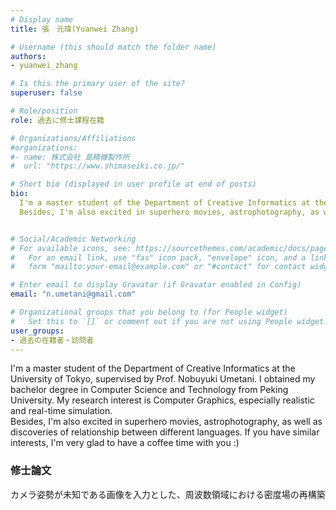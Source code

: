 ```yaml
---
# Display name
title: 張　元瑋(Yuanwei Zhang)

# Username (this should match the folder name)
authors:
- yuanwei_zhang

# Is this the primary user of the site?
superuser: false

# Role/position
role: 過去に修士課程在籍

# Organizations/Affiliations
#organizations:
#- name: 株式会社 島精機製作所
#  url: "https://www.shimaseiki.co.jp/"

# Short bio (displayed in user profile at end of posts)
bio: 
  I'm a master student of the Department of Creative Informatics at the University of Tokyo, supervised by Prof. Nobuyuki Umetani. I obtained my bachelor degree in Computer Science and Technology from Peking University. My research interest is Computer Graphics, especially realistic and real-time simulation. <br>
  Besides, I'm also excited in superhero movies, astrophotography, as well as discoveries of relationship between different languages. If you have similar interests, I'm very glad to have a coffee time with you :)


# Social/Academic Networking
# For available icons, see: https://sourcethemes.com/academic/docs/page-builder/#icons
#   For an email link, use "fas" icon pack, "envelope" icon, and a link in the
#   form "mailto:your-email@example.com" or "#contact" for contact widget.

# Enter email to display Gravatar (if Gravatar enabled in Config)
email: "n.umetani@gmail.com"

# Organizational groups that you belong to (for People widget)
#   Set this to `[]` or comment out if you are not using People widget.
user_groups:
- 過去の在籍者・訪問者
---
```


I'm a master student of the Department of Creative Informatics at the University of Tokyo, supervised by Prof. Nobuyuki Umetani. I obtained my bachelor degree in Computer Science and Technology from Peking University. My research interest is Computer Graphics, especially realistic and real-time simulation. <br>
Besides, I'm also excited in superhero movies, astrophotography, as well as discoveries of relationship between different languages. If you have similar interests, I'm very glad to have a coffee time with you :)

### 修士論文
カメラ姿勢が未知である画像を入力とした、周波数領域における密度場の再構築





